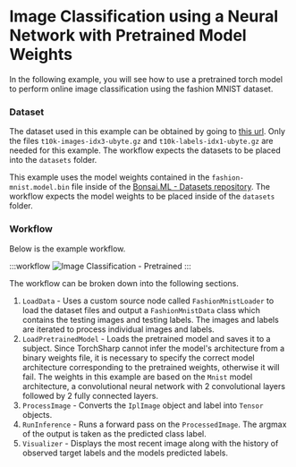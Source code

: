 # Image Classification using a Neural Network with Pretrained Model Weights

In the following example, you will see how to use a pretrained torch model to perform online image classification using the fashion MNIST dataset.

### Dataset

The dataset used in this example can be obtained by going to [this url](https://github.com/zalandoresearch/fashion-mnist?tab=readme-ov-file#get-the-data). Only the files `t10k-images-idx3-ubyte.gz` and `t10k-labels-idx1-ubyte.gz` are needed for this example. The workflow expects the datasets to be placed into the `datasets` folder.

This example uses the model weights contained in the `fashion-mnist.model.bin` file inside of the [Bonsai.ML - Datasets repository](https://doi.org/10.5281/zenodo.10629221). The workflow expects the model weights to be placed inside of the `datasets` folder.

### Workflow

Below is the example workflow.

:::workflow
![Image Classification - Pretrained](NeuralNetsPretrainedModel.bonsai)
:::

The workflow can be broken down into the following sections.
1. `LoadData` - Uses a custom source node called `FashionMnistLoader` to load the dataset files and output a `FashionMnistData` class which contains the testing images and testing labels. The images and labels are iterated to process individual images and labels.
2. `LoadPretrainedModel` - Loads the pretrained model and saves it to a subject. Since TorchSharp cannot infer the model's architecture from a binary weights file, it is necessary to specify the correct model architecture corresponding to the pretrained weights, otherwise it will fail. The weights in this example are based on the `Mnist` model architecture, a convolutional neural network with 2 convolutional layers followed by 2 fully connected layers.
3. `ProcessImage` - Converts the `IplImage` object and label into `Tensor` objects.
4. `RunInference` - Runs a forward pass on the `ProcessedImage`. The argmax of the output is taken as the predicted class label.
5. `Visualizer` - Displays the most recent image along with the history of observed target labels and the models predicted labels.